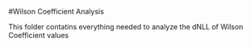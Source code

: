 #Wilson Coefficient Analysis

This folder contatins everything needed to analyze the dNLL of Wilson Coefficient values
